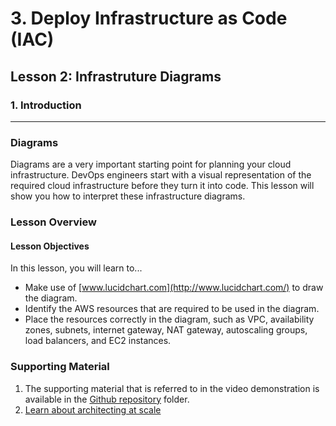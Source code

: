 # 3. Deploy Infrastructure as Code (IAC)

## Lesson 2: Infrastruture Diagrams


### 1. Introduction

___

### Diagrams
Diagrams are a very important starting point for planning your cloud infrastructure. DevOps engineers start with a visual representation of the required cloud infrastructure before they turn it into code. This lesson will show you how to interpret these infrastructure diagrams.

### Lesson Overview

#### Lesson Objectives
In this lesson, you will learn to...

* Make use of [www.lucidchart.com](http://www.lucidchart.com/) to draw the diagram.
* Identify the AWS resources that are required to be used in the diagram.
* Place the resources correctly in the diagram, such as VPC, availability zones, subnets, internet gateway, NAT gateway, autoscaling groups, load balancers, and EC2 instances.

### Supporting Material
1. The supporting material that is referred to in the video demonstration is available in the [Github repository](https://github.com/udacity/nd9991-c2-Infrastructure-as-Code-v1/tree/master/supporting_material) folder.
2. [Learn about architecting at scale](https://lethain.com/introduction-to-architecting-systems-for-scale/)